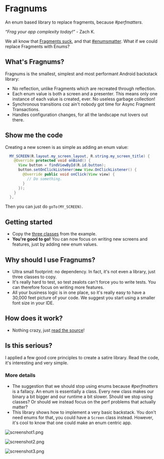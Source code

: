# Fragnums

An enum based library to replace fragments, because *#perfmatters*.

*“Frag your app complexity today!”* - Zach K.

We all know that [Fragments suck](https://corner.squareup.com/2014/10/advocating-against-android-fragments.html), and that [#enumsmatter](https://twitter.com/hashtag/enumsmatter). What if we could replace Fragments with Enums?

## What's Fragnums?

Fragnums is the smallest, simplest and most performant Android backstack library:

* No reflection, unlike Fragments which are recreated through reflection.
* Each enum value is both a screen and a presenter. This means only one instance of each value is created, ever. No useless garbage collection!
* Synchronous transitions coz ain't nobody got time for Async Fragment Transactions.
* Handles configuration changes, for all the landscape nut lovers out there.

## Show me the code

Creating a new screen is as simple as adding an enum value:

```java
  MY_SCREEN(R.layout.my_screen_layout, R.string.my_screen_title) {
    @Override protected void onBind() {
      View button = findViewById(R.id.button);
      button.setOnClickListener(new View.OnClickListener() {
        @Override public void onClick(View view) {
          // Do something.
        }
      });
    }
  },
```

Then you can just do `goTo(MY_SCREEN)`.

## Getting started

* Copy the [three classes](https://github.com/pyricau/fragnums/tree/master/app/src/main/java/com/example/fragnums) from the example.
* **You're good to go!** You can now focus on writing new screens and features, just by adding new enum values.

## Why should I use Fragnums?

* Ultra small footprint: no dependency. In fact, it's not even a library, just three classes to copy.
* It's really hard to test, so test zealots can't force you to write tests. You can therefore focus on writing more features.
* All your business logic is in one place, so it's really easy to have a 30,000 feet picture of your code. We suggest you start using a smaller font size in your IDE.

## How does it work?

* Nothing crazy, just [read the source](https://github.com/pyricau/fragnums/tree/master/app/src/main/java/com/example/fragnums)!

## Is this serious?

I applied a few good core principles to create a satire library. Read the code, it's interesting and very simple.

### More details

* The suggestion that we should stop using enums because *#perfmatters* is a fallacy. An enum is essentially a class. Every new class makes our binary a bit bigger and our runtime a bit slower. Should we stop using classes? Or should we instead focus on the perf problems that actually matter?
* This library shows how to implement a very basic backstack. You don't need enums for that, you could have a `Screen` class instead. However, it's cool to know that one could make an enum centric app.

![screenshot1.png](assets/screenshot1.png)

![screenshot2.png](assets/screenshot2.png)

![screenshot3.png](assets/screenshot3.png)

